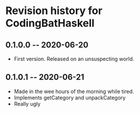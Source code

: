 # Revision history for CodingBatHaskell

## 0.1.0.0 -- 2020-06-20

* First version. Released on an unsuspecting world.

## 0.1.0.1 -- 2020-06-21

* Made in the wee hours of the morning while tired.  
* Implements getCategory and unpackCategory  
* Really ugly